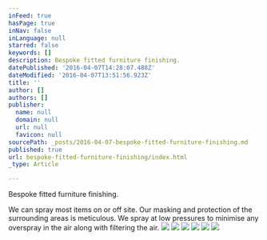 ```yaml
---
inFeed: true
hasPage: true
inNav: false
inLanguage: null
starred: false
keywords: []
description: Bespoke fitted furniture finishing.
datePublished: '2016-04-07T14:28:07.488Z'
dateModified: '2016-04-07T13:51:56.923Z'
title: ''
author: []
authors: []
publisher:
  name: null
  domain: null
  url: null
  favicon: null
sourcePath: _posts/2016-04-07-bespoke-fitted-furniture-finishing.md
published: true
url: bespoke-fitted-furniture-finishing/index.html
_type: Article

---
```

Bespoke fitted furniture finishing.

We can spray most items on or off site.  Our masking and protection of the surrounding areas is meticulous.  We spray at low pressures to minimise any overspray in the air along with filtering the air.
![](https://the-grid-user-content.s3-us-west-2.amazonaws.com/be32c18b-adaa-463e-90cd-891b473e9a85.jpg)
![](https://the-grid-user-content.s3-us-west-2.amazonaws.com/64b2affd-c46b-4298-97a6-a7f207f6000c.jpg)
![](https://the-grid-user-content.s3-us-west-2.amazonaws.com/64b46eff-4844-4819-be50-944ddf0ddf9c.jpg)
![](https://the-grid-user-content.s3-us-west-2.amazonaws.com/8f004d53-3935-409d-addc-a6b50ad0e4cc.jpg)
![](https://the-grid-user-content.s3-us-west-2.amazonaws.com/942d8690-c5e9-44f7-90e8-d990d4f3299e.jpg)
![](https://the-grid-user-content.s3-us-west-2.amazonaws.com/d505b425-4998-49f5-85a0-fb25802bd5a6.jpg)